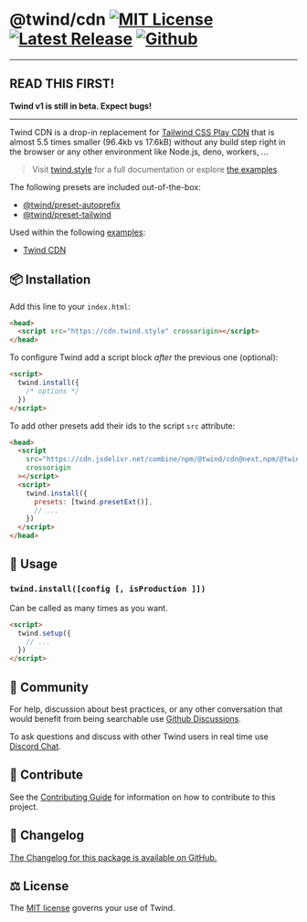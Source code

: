 # @twind/cdn [![MIT License](https://flat.badgen.net/github/license/tw-in-js/twind)](https://github.com/tw-in-js/twind/blob/next/LICENSE) [![Latest Release](https://flat.badgen.net/npm/v/@twind/cdn/next?icon=npm&label&cache=10800&color=blue)](https://www.npmjs.com/package/@twind/cdn/v/next) [![Github](https://flat.badgen.net/badge/icon/tw-in-js%2Ftwind%23cdn?icon=github&label)](https://github.com/tw-in-js/twind/tree/next/packages/cdn)

---

## READ THIS FIRST!

**Twind v1 is still in beta. Expect bugs!**

---

Twind CDN is a drop-in replacement for [Tailwind CSS Play CDN](https://tailwindcss.com/docs/installation/play-cdn) that is almost 5.5 times smaller (96.4kb vs 17.6kB) without any build step right in the browser or any other environment like Node.js, deno, workers, ...

> Visit [twind.style](https://twind.style) for a full documentation or explore [the examples](https://github.com/tw-in-js/twind/tree/next/examples#readme).

The following presets are included out-of-the-box:

- [@twind/preset-autoprefix](https://github.com/tw-in-js/twind/tree/next/packages/preset-autoprefix)
- [@twind/preset-tailwind](https://github.com/tw-in-js/twind/tree/next/packages/preset-tailwind)

Used within the following [examples](https://github.com/tw-in-js/twind/tree/next/examples):

- [Twind CDN](https://github.com/tw-in-js/twind/tree/next/examples/using-twind-cdn)

## 📦 Installation

Add this line to your `index.html`:

```html
<head>
  <script src="https://cdn.twind.style" crossorigin></script>
</head>
```

To configure Twind add a script block _after_ the previous one (optional):

```html
<script>
  twind.install({
    /* options */
  })
</script>
```

To add other presets add their ids to the script `src` attribute:

```html
<head>
  <script
    src="https://cdn.jsdelivr.net/combine/npm/@twind/cdn@next,npm/@twind/preset-ext@next"
    crossorigin
  ></script>
  <script>
    twind.install({
      presets: [twind.presetExt()],
      // ...
    })
  </script>
</head>
```

## 🙇 Usage

### `twind.install([config [, isProduction ]])`

Can be called as many times as you want.

```html
<script>
  twind.setup({
    // ...
  })
</script>
```

## 💬 Community

For help, discussion about best practices, or any other conversation that would benefit from being searchable use [Github Discussions](https://github.com/tw-in-js/twind/discussions).

To ask questions and discuss with other Twind users in real time use [Discord Chat](https://chat.twind.style).

## 🧱 Contribute

See the [Contributing Guide](../../CONTRIBUTING.md) for information on how to contribute to this project.

## 📜 Changelog

[The Changelog for this package is available on GitHub.](https://github.com/tw-in-js/twind/tree/next/packages/cdn/CHANGELOG.md)

## ⚖️ License

The [MIT license](https://github.com/tw-in-js/twind/blob/main/LICENSE) governs your use of Twind.
